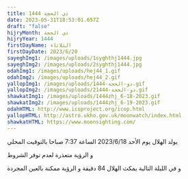 ```yaml
---
title: ذي الحجة 1444
date: 2023-05-31T18:53:01.657Z
draft: "false"
hijryMonth: ذي الحجة
hijryYear: 1444
firstDayName: الثلاثاء
firstDayDate: 2023/6/20
sayeghImg1: /images/uploads/1syghthj1444.jpg
sayeghImg2: /images/uploads/2syghthj1444.jpg
odahImg1: /images/uploads/hej44_1.gif
odahImg2: /images/uploads/hej44_2.gif
yallopImg1: /images/uploads/ذو-الحجة-1444.gif
yallopImg2: /images/uploads/2ذو-الحجة-1444.gif
shawkatImg1: /images/uploads/1444zhj_6-18-2023.gif
shawkatImg2: /images/uploads/1444zhj_6-19-2023.gif
odahHTML: http://www.icoproject.org/icop.html
yallopHTML: http://astro.ukho.gov.uk/moonwatch/index.html
shawkatHTML: https://www.moonsighting.com/
---
```

ي﻿ولد الهلال يوم الأحد 2023/6/18 الساعة 7:37 صباحا بالتوقيت المحلي

و﻿ الرؤية متعذرة لعدم توفر الشروط

و﻿ في الليلة التالية يمكث الهلال 84 دقيقة و الرؤية ممكنة بالعين المجردة